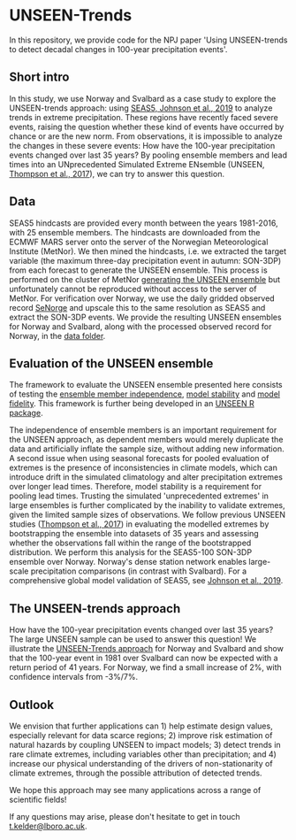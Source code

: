# UNSEEN-Trends
In this repository, we provide code for the NPJ paper 'Using UNSEEN-trends to detect decadal changes in 100-year precipitation events'.


## Short intro
In this study, we use Norway and Svalbard as a case study to explore the UNSEEN-trends approach: using [SEAS5, Johnson et al., 2019](https://www.geosci-model-dev.net/12/1087/2019/) to analyze trends in extreme precipitation. These regions have recently faced severe events, raising the question whether these kind of events have occurred by chance or are the new norm. From observations, it is impossible to analyze the changes in these severe events: How have the 100-year precipitation events changed over last 35 years? By pooling ensemble members and lead times into an UNprecedented Simulated Extreme ENsemble (UNSEEN, [Thompson et al., 2017](https://www.nature.com/articles/s41467-017-00275-3)), we can try to answer this question. 

## Data
SEAS5 hindcasts are provided every month between the years 1981-2016, with 25 ensemble members. The hindcasts are downloaded from the ECMWF MARS server onto the server of the Norwegian Meteorological Institute (MetNor). We then mined the hindcasts, i.e. we extracted the target variable (the maximum three-day precipitation event in autumn: SON-3DP) from each forecast to generate the UNSEEN ensemble. This process is performed on the cluster of MetNor [generating the UNSEEN ensemble](Mining/Mine_regional_average.sh) but unfortunately cannot be reproduced without access to the server of MetNor. For verification over Norway, we use the daily gridded observed record [SeNorge](https://www.earth-syst-sci-data.net/11/1531/2019/) and upscale this to the same resolution as SEAS5 and extract the SON-3DP events. We provide the resulting UNSEEN ensembles for Norway and Svalbard, along with the processed observed record for Norway, in the [data folder](Data/Extremes). 

## Evaluation of the UNSEEN ensemble

The framework to evaluate the UNSEEN ensemble presented here consists of testing the [ensemble member independence](Notebooks/Independence.md), [model stability](Notebooks/Model_stability.md) and [model fidelity](Notebooks/Model_fidelity.md). This framework is further being developed in an [UNSEEN R package](https://github.com/timokelder/UNSEEN).

The independence of ensemble members is an important requirement for the UNSEEN approach, as dependent members would merely duplicate the data and artificially inflate the sample size, without adding new information. A second issue when using seasonal forecasts for pooled evaluation of extremes is the presence of inconsistencies in climate models, which can introduce drift in the simulated climatology and alter precipitation extremes over longer lead times. Therefore, model stability is a requirement for pooling lead times. Trusting the simulated 'unprecedented extremes' in large ensembles is further complicated by the inability to validate extremes, given the limited sample sizes of observations. We follow previous UNSEEN studies ([Thompson et al., 2017](https://www.nature.com/articles/s41467-017-00275-3)) in evaluating the modelled extremes by bootstrapping the ensemble into datasets of 35 years and assessing whether the observations fall within the range of the bootstrapped distribution. We perform this analysis for the SEAS5-100 SON-3DP ensemble over Norway. Norway's dense station network enables large-scale precipitation comparisons (in contrast with Svalbard). For a comprehensive global model validation of SEAS5, see [Johnson et al., 2019](https://www.geosci-model-dev.net/12/1087/2019/).

## The UNSEEN-trends approach

How have the 100-year precipitation events changed over last 35 years? The large UNSEEN sample can be used to answer this question! We illustrate the [UNSEEN-Trends approach](Notebooks/Trend_analysis.md) for Norway and Svalbard and show that the 100-year event in 1981 over Svalbard can now be expected with a return period of 41 years. For Norway, we find a small increase of 2%, with confidence intervals from -3%/7%. 

## Outlook

We envision that further applications can 1) help estimate design values, especially relevant for data scarce regions; 2) improve risk estimation of natural hazards by coupling UNSEEN to impact models; 3) detect trends in rare climate extremes, including variables other than precipitation; and 4) increase our physical understanding of the drivers of non-stationarity of climate extremes, through the possible attribution of detected trends. 

We hope this approach may see many applications across a range of scientific fields!

If any questions may arise, please don't hesitate to get in touch t.kelder@lboro.ac.uk. 
